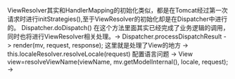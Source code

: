 ViewResolver其实和HandlerMapping的初始化类似，都是在Tomcat经过第一次请求时进行initStrategies(),至于ViewResolver的初始化却是在Dispatcher中进行的。
Dispatcher.doDispatch() 在这个方法里面其实已经完成了业务逻辑的调用，同时也将进行ViewResolver相关处理。->
Dispatcher.processDispatchResult ->
render(mv, request, response); 这里就是处理了View的地方 ->
this.localeResolver.resolveLocale(request) 配置语言问题 ->
View view=resolveViewName(viewName, mv.getModelInternal(), locale, request); ->

